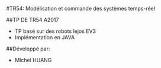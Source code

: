 #TR54: Modélisation et commande des systèmes temps-réel

##TP DE TR54 A2017
* TP basé sur des robots lejos EV3
* Implémentation en JAVA

##Développé par:
* Michel HUANG